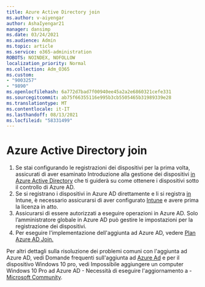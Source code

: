 ```yaml
---
title: Azure Active Directory join
ms.author: v-aiyengar
author: AshaIyengar21
manager: dansimp
ms.date: 03/24/2021
ms.audience: Admin
ms.topic: article
ms.service: o365-administration
ROBOTS: NOINDEX, NOFOLLOW
localization_priority: Normal
ms.collection: Adm_O365
ms.custom:
- "9003257"
- "9890"
ms.openlocfilehash: 6a772d7bad7f00940ee45a2a2e6860321cefe331
ms.sourcegitcommit: ab75f66355116e995b3cb5505465b31989339e28
ms.translationtype: MT
ms.contentlocale: it-IT
ms.lasthandoff: 08/13/2021
ms.locfileid: "58331499"
---
```

# <a name="azure-active-directory-join"></a>Azure Active Directory join

1. Se stai configurando le registrazioni dei dispositivi per la prima volta, assicurati di aver esaminato Introduzione alla gestione dei dispositivi [in Azure Active Directory](https://docs.microsoft.com/azure/active-directory/devices/overview) che ti guiderà su come ottenere i dispositivi sotto il controllo di Azure AD. 
1. Se si registrano i dispositivi in Azure AD direttamente e li si registra [in](https://docs.microsoft.com/mem/intune/fundamentals/licenses-assign) Intune, è necessario assicurarsi di aver configurato [Intune](https://docs.microsoft.com/mem/intune/enrollment/device-enrollment) e avere prima la licenza in atto.
1. Assicurarsi di essere autorizzati a eseguire operazioni in Azure AD. Solo l’amministratore globale in Azure AD può gestire le impostazioni per la registrazione dei dispositivi.
1. Per eseguire l'implementazione dell'aggiunta ad Azure AD, vedere [Plan Azure AD Join.](https://docs.microsoft.com/azure/active-directory/devices/azureadjoin-plan)

Per altri dettagli sulla risoluzione dei problemi comuni con l'aggiunta ad Azure AD, vedi Domande frequenti sull'aggiunta ad [Azure Ad](https://docs.microsoft.com/azure/active-directory/devices/faq) e per il dispositivo Windows 10 pro, vedi Impossibile aggiungere un computer Windows 10 Pro ad Azure AD - Necessità di eseguire l'aggiornamento a - [Microsoft Community](https://answers.microsoft.com/en-us/msoffice/forum/msoffice_install-mso_win10-mso_365hp/unable-to-join-windows-10-pro-machine-to-azure-ad/abb1ca7d-b317-45ec-a628-e1c10eae2900).
